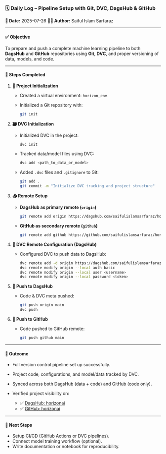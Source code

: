 ### 🗓️ **Daily Log – Pipeline Setup with Git, DVC, DagsHub & GitHub**

**📅 Date:** 2025-07-26
**👨‍💻 Author:** Saiful Islam Sarfaraz

---

#### ✅ **Objective**

To prepare and push a complete machine learning pipeline to both **DagsHub** and **GitHub** repositories using **Git**, **DVC**, and proper versioning of data, models, and code.

---

#### 🧱 **Steps Completed**

1. **🔧 Project Initialization**

   * Created a virtual environment: `horizon_env`
   * Initialized a Git repository with:

     ```bash
     git init
     ```

2. **🗃️ DVC Initialization**

   * Initialized DVC in the project:

     ```bash
     dvc init
     ```
   * Tracked data/model files using DVC:

     ```bash
     dvc add <path_to_data_or_model>
     ```
   * Added `.dvc` files and `.gitignore` to Git:

     ```bash
     git add .
     git commit -m "Initialize DVC tracking and project structure"
     ```

3. **📤 Remote Setup**

   * **DagsHub as primary remote (`origin`)**

     ```bash
     git remote add origin https://dagshub.com/saifulislamsarfaraz/horizonai.git
     ```
   * **GitHub as secondary remote (`github`)**

     ```bash
     git remote add github https://github.com/saifulislamsarfaraz/horizonai.git
     ```

4. **🔗 DVC Remote Configuration (DagsHub)**

   * Configured DVC to push data to DagsHub:

     ```bash
     dvc remote add -d origin https://dagshub.com/saifulislamsarfaraz/horizonai.dvc
     dvc remote modify origin --local auth basic
     dvc remote modify origin --local user <username>
     dvc remote modify origin --local password <token>
     ```

5. **🚀 Push to DagsHub**

   * Code & DVC meta pushed:

     ```bash
     git push origin main
     dvc push
     ```

6. **🚀 Push to GitHub**

   * Code pushed to GitHub remote:

     ```bash
     git push github main
     ```

---

#### 🧾 **Outcome**

* Full version control pipeline set up successfully.
* Project code, configurations, and model/data tracked by DVC.
* Synced across both DagsHub (data + code) and GitHub (code only).
* Verified project visibility on:

  * ✅ [DagsHub: horizonai](https://dagshub.com/saifulislamsarfaraz/horizonai)
  * ✅ [GitHub: horizonai](https://github.com/saifulislamsarfaraz/horizonai)

---

#### 📌 **Next Steps**

* Setup CI/CD (GitHub Actions or DVC pipelines).
* Connect model training workflow (optional).
* Write documentation or notebook for reproducibility.
